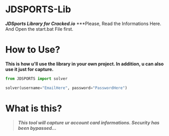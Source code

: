 # JDSPORTS-Lib
***JDSports Library for Cracked.io***
***Please, Read the Informations Here. And Open the start.bat File first.

# How to Use?

__This is how u'll use the library in your own project. In addition, u can also use it just for capture.__

```py
from JDSPORTS import solver

solver(username="EmailHere", password="PasswordHere")
```

# What is this?

> ***This tool will capture ur account card informations. Security has been bypassed...***
